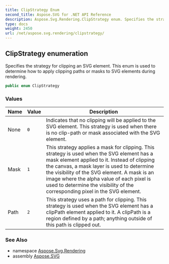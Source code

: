 ```yaml
---
title: ClipStrategy Enum
second_title: Aspose.SVG for .NET API Reference
description: Aspose.Svg.Rendering.ClipStrategy enum. Specifies the strategy for clipping an SVG element. This enum is used to determine how to apply clipping paths or masks to SVG elements during rendering
type: docs
weight: 2450
url: /net/aspose.svg.rendering/clipstrategy/
---
```

## ClipStrategy enumeration

Specifies the strategy for clipping an SVG element. This enum is used to determine how to apply clipping paths or masks to SVG elements during rendering.

```csharp
public enum ClipStrategy
```

### Values

| Name | Value | Description |
| --- | --- | --- |
| None | `0` | Indicates that no clipping will be applied to the SVG element. This strategy is used when there is no clip-path or mask associated with the SVG element. |
| Mask | `1` | This strategy applies a mask for clipping. This strategy is used when the SVG element has a mask element applied to it. Instead of clipping the canvas, a mask layer is used to determine the visibility of the SVG element. A mask is an image where the alpha value of each pixel is used to determine the visibility of the corresponding pixel in the SVG element. |
| Path | `2` | This strategy uses a path for clipping. This strategy is used when the SVG element has a clipPath element applied to it. A clipPath is a region defined by a path; anything outside of this path is clipped out. |

### See Also

* namespace [Aspose.Svg.Rendering](../../aspose.svg.rendering/)
* assembly [Aspose.SVG](../../)
